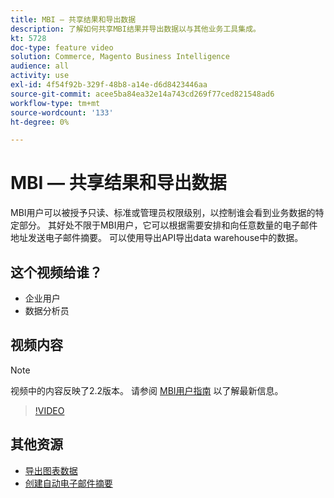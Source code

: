 ```yaml
---
title: MBI — 共享结果和导出数据
description: 了解如何共享MBI结果并导出数据以与其他业务工具集成。
kt: 5728
doc-type: feature video
solution: Commerce, Magento Business Intelligence
audience: all
activity: use
exl-id: 4f54f92b-329f-48b8-a14e-d6d8423446aa
source-git-commit: acee5ba84ea32e14a743cd269f77ced821548ad6
workflow-type: tm+mt
source-wordcount: '133'
ht-degree: 0%

---
```


# MBI — 共享结果和导出数据

MBI用户可以被授予只读、标准或管理员权限级别，以控制谁会看到业务数据的特定部分。 其好处不限于MBI用户，它可以根据需要安排和向任意数量的电子邮件地址发送电子邮件摘要。 可以使用导出API导出data warehouse中的数据。

## 这个视频给谁？

- 企业用户
- 数据分析员

## 视频内容

>[!NOTE]
>
>视频中的内容反映了2.2版本。 请参阅 [MBI用户指南](https://docs.magento.com/mbi/) 以了解最新信息。

>[!VIDEO](https://video.tv.adobe.com/v/35983?quality=12&learn=on)

## 其他资源

- [导出图表数据](https://docs.magento.com/mbi/data-user/export-data/exp-chart-dash.html)
- [创建自动电子邮件摘要](https://docs.magento.com/mbi/data-user/export-data/email-summaries.html)

